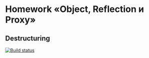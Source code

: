 # Homework «Object, Reflection и Proxy»
## Destructuring

[![Build status](https://ci.appveyor.com/api/projects/status/fjpif8cdgkdu1gkp?svg=true)](https://ci.appveyor.com/project/toha62/ajs-object-destructuring)
